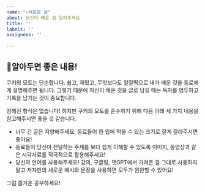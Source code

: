 ```yaml
---
name: "✍새로운 글"
about: 당신이 배운 걸 알려주세요
title: ''
labels: ''
assignees: ''

---
```


## 📣알아두면 좋은 내용!

쿠키의 모토는 단순합니다.  쉽고, 재밌고, 무엇보다도 알잘딱으로 내가 배운 것을 동료에게 설명해주면 됩니다. 그렇기 때문에 자신이 배운 것을 글로 남길 때는 독자를 염두하고 기록을 남기는 것이 중요합니다. 

정해진 형식은 없습니다! 하지만 쿠키의 모토를 준수하기 위해 다음 아래 세 가지 내용을 참고해주시면 좋을 것 같습니다.

- 너무 긴 글은 지양해주세요. 동료들이 한 입에 먹을 수 있는 크기로 잘게 잘라주시면 좋아요!
- 동료들이 당신이 전달하는 주제를 보다 쉽게 이해할 수 있도록 이미지, 동영상과 같은 시각자료를 적극적으로 활용해주세요!
- 당신의 언어를 사용해주세요! 강의, 구글링, 챗GPT에서 가져온 걸 그대로 사용하지 말고 저자만의 새로운 예시와 문장을 사용하면 모두가 윈윈할 수 있어요!

그럼 즐거운 공부하세요!
